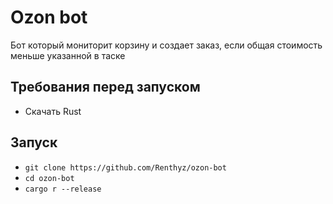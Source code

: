 # Ozon bot
Бот который мониторит корзину и создает заказ, если общая стоимость меньше указанной в таске

## Требования перед запуском
- Скачать Rust

## Запуск
- `git clone https://github.com/Renthyz/ozon-bot`
- `cd ozon-bot`
- `cargo r --release`
